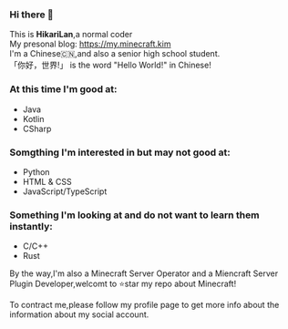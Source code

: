 ### Hi there 👋
This is **HikariLan**,a normal coder  
My presonal blog: https://my.minecraft.kim  
I'm a Chinese🇨🇳,and also a senior high school student.  
「你好，世界!」 is the word "Hello World!" in Chinese!

### At this time I'm good at:
- Java
- Kotlin
- CSharp

### Somgthing I'm interested in but may not good at:
- Python
- HTML & CSS
- JavaScript/TypeScript

### Something I'm looking at and do not want to learn them instantly:
- C/C++
- Rust

By the way,I'm also a Minecraft Server Operator and a Miencraft Server Plugin Developer,welcomt to ⭐star my repo about Minecraft!

To contract me,please follow my profile page to get more info about the information about my social account.
